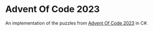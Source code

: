 # Advent Of Code 2023

An implementation of the puzzles from [Advent Of Code 2023](https://adventofcode.com/2023) in C#.
